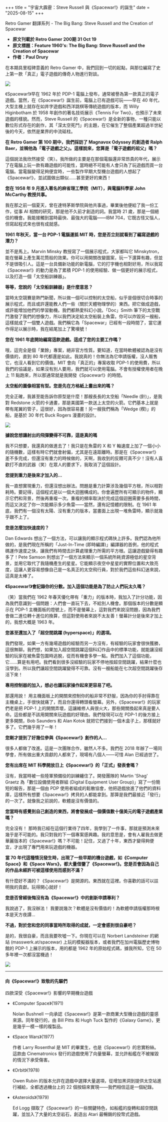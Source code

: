 +++
title = "宇宙大霹靂：Steve Russell 與《Spacewar!》的誕生"
date = "2025-08-15"
+++

Retro Gamer 翻譯系列 - The Big Bang: Steve Russell and the Creation of Spacewar
<!--more-->

* **原文刊載於 Retro Gamer 200期 31 Oct 19**
* **原文標題：Feature 1960's: The Big Bang: Steve Russell and the Creation of Spacewar**
* **作者：Paul Drury**

在本期具里程碑意義的 Retro Gamer 中，我們回到一切的起點，與那位編寫了史上第一款「真正」電子遊戲的傳奇人物進行對談。

![](../spacewar.png)

《Spacewar!》早在 1962 年於 PDP-1 電腦上發布，通常被譽為第一款真正的電子遊戲。當然，在《Spacewar!》誕生前，電腦上已有遊戲可玩——早在 40 年代，大型主機上就存在如井字遊戲和西洋跳棋等傳統遊戲的版本，而 Willy Higinbotham 於 1958 年創作的著名技術展示《Tennis For Two》，也預示了未來遊戲的樣貌。然而，Steve Russell 的《Spacewar!》是全新的事物，一種只能以數位形式存在的創作，其「深太空死鬥」的主題，在它催生了整個產業超過半世紀後的今天，依然是業界的中流砥柱。

**在 Retro Gamer 第 100 期中，我們採訪了 Magnavox Odyssey 的創造者 Ralph Baer，並稱他為「電子遊戲之父」。這樣說來，您算是「電子遊戲的祖父」嗎？**

這個說法我欣然接受（笑）。我所做的主要是在那個電腦還非常昂貴的年代，展示了在電腦上玩一款有趣遊戲的可能性，當時絕不可能有人會只為了玩遊戲而買一台電腦。當電腦變得足夠便宜時，一些製作早期大型機台遊戲的人想起了《Spacewar!》，並試圖做出類似......甚至更好的東西！

**您在 1958 年 9 月進入著名的麻省理工學院（MIT），與電腦科學家 John McCarthy 教授共事。**

我在那之前一個夏天，曾在達特茅斯學院與他共事過，畢業後他便給了我一份工作，從事 AI 相關的研究，那是他不久前才創造的詞。我當時 21 歲，那是一個絕佳的機會。我能接觸到當時最快、最強大的電腦——IBM 704，它既古怪又惱人，但寫起程式來也很有成就感。

**1961 年秋天，當一台 PDP-1 電腦運抵 MIT 時，您是否立刻就看到了編寫遊戲的潛力？**

並不是馬上。Marvin Minsky 教授寫了一個展示程式，大家都叫它 Minskytron，能在螢幕上產生萬花筒般的效果。你可以用開關改變圖案，玩一下還算有趣，但並不是很吸引人。這是一台具備新功能的新電腦，它的打字機也相對好用，所以我寫《Spacewar!》的動力是為了累積 PDP-1 的使用經驗、做一個更好的展示程式，以及打造一個「太空船訓練器」。

**等等，您說的「太空船訓練器」是什麼意思？**

當時太空競賽是熱門新聞，所以做一個可以控制的太空船，似乎是個很切合時事的展示程式，而且或許還能教人們一些（關於天體物理學的）東西。把它做成遊戲，或許能增加他們的學習動機。我們都熱愛科幻小說。「Doc」Smith 筆下的太空戰鬥激發了我們的想像力，所以我們決定給太空船裝上魚雷。你可以炸毀另一艘船，這樣就成了一個雙人遊戲。我們稱它為「Spacewar」已經有一段時間了，當它運作得足以展示時，我在結尾加上了驚嘆號！

**您在 1961 年底開始編寫這款遊戲。這成了您的主要工作嗎？**

哦，這完全是個「業餘」專案，絕非官方性質。要知道，在當時軟體被認為是沒有價值的，直到 80 年代都還是如此。我說真的！你無法為它申請版權，沒人販售它，也沒人看到它的價值。MIT 會向「真正的」專案收取 PDP-1 的使用費，所以我們的協議是，如果沒有別人要用，我們就可以使用電腦。不會有授權使用者在晚上 11 點跑來，所以那通常就是我開發《Spacewar!》的時間。

**太空船的圖像相當有型。您是先在方格紙上畫出來的嗎？**

完全正確，我甚至能告訴你原型是什麼！那艘長長的太空船「Needle (針)」，是我對 Redstone 火箭的卡通畫，那是美國第一款送上太空的火箭。它們基本上就是帶有尾翼的管子，這很好，因為很容易畫！另一艘我們稱為「Wedge (楔)」的船，是基於 30 年代 Buck Rogers 漫畫的設計。

![](../spacewar-ships.png)

**據說您想讓射出的飛彈變得不可靠，這是真的嗎**

我不只想要，我還真的做進去了！我只是在魚雷的 X 和 Y 軸速度上加了一個小小的隨機數，這樣有時它們就會射偏，尤其是在遠距離時。那是在《Spacewar!》差不多完成，但還沒有重力的時候做的，天啊，我收到的反饋可真不少！沒有人喜歡打不直的武器（笑）在眾人的要求下，我取消了這個設計。

**您提到重力是後來才加入的...**

我一直想實現重力，但還沒想出辦法。問題是重力計算涉及幾個平方根，所以相對耗時。要記得，這個程式是以一個大迴圈構成的。你會遍歷所有可顯示的物件，顯示它們和背景，然後再重複一次。重複的頻率取決於完成這個迴圈需要多長時間，而這又決定了你一次能顯示多少魚雷——當然，還有記憶體的限制。在 1961 年底，我們有一個沒有太陽、沒有重力的版本，當畫面上出現一堆魚雷時，顯示就幾乎跟不上了。

**您是怎麼加快速度的？**

Dan Edwards 想出了一個方法，可以讓我的顯示程式碼快上許多。我們認為他所做的，是我們現在所稱的「Just-In-Time (即時編譯)」編譯器的首例，他的程式碼運作速度之快，讓我們有時間去計算處理重力所需的平方根。這讓遊戲變得有趣多了！Pete Samson 則想出了一個方法來顯示一個系統所耗資源極低的星空背景，並用它取代了我隨機產生的星星。它能顯示夜空中星星的實際位置和大致亮度，這讓人更容易想像自己是一名真正的太空飛行員，對於我們這些科幻迷來說，這真是太棒了。

**《Spacewar!》會記錄你的分數。加入這個功能是為了防止人們玩太久嗎？**

（笑）當我們在 1962 年春天優化帶有「重力」的版本時，我加入了計分功能，因為我們意識到一個問題：人們會一直玩下去，不給別人機會。那個版本的分數是顯示在 PDP-1 主機面板的燈號上，而不是螢幕上，這對我們來說沒問題，因為我們會做二進位轉十進位的換算，但這對使用者來說不太友善！螢幕計分是後來才加上的，我想大概是 1963 年。

**您甚至還加入了「超空間跳躍 (hyperspace)」的選項。**

我們發現，如果一方有幾場遊戲的經驗而另一方沒有，有經驗的玩家會很快獲勝，這很無聊。我們想，如果加入超空間跳躍這個科幻作品中的標準功能，就能讓沒經驗的玩家在被魚雷包圍時逃脫，從而有機會多學一點。我們加入了這個功能，它……算是有用吧。我們看到很多沒經驗的玩家不停地按超空間跳躍，結果什麼也沒學到。所以我們讓超空間跳躍變得不可靠。沒有一艘船能在七次超空間跳躍後存活下來！

**專用控制器的加入，想必也讓玩家操作起來更容易了吧。**

那還用說！ 用主機面板上的開關來控制你的船非常不舒服，因為你的手肘得靠在主機桌上，手很快就痛了，而且你還得轉頭看螢幕。另外，《Spacewar!》的玩家們老是把 PDP-1 上的開關弄壞，這讓維修人員很火大，那些開關換起來真是要人命。這些都是不該用開關來玩遊戲的好理由。我們發現可以在 PDP-1 的後方接上更多開關，Bob Saunders 和 Alan Kotok 就把它們接到一個木盒子上，那樣就好多了。它們幾乎用了一年！

**您剛才提到了好幾位參與《Spacewar!》創作的人…**

很多人都做了改進。這是一次團隊合作，雖然人不多。我們在 2018 年辦了一場同學會，所有做出重大貢獻的人都來了，現場有八個人——可惜 Alan 已經過世了。

**您有出席在 MIT 科學開放日上《Spacewar!》的「正式」發表會嗎？**

沒有，我當時被一些陸軍預備役的訓練纏住了。開發團隊的 Martin 'Shag' Graetz 為「數位設備使用者群組 (Digital Equipment User Group)」寫了一份簡短的報告，那是一個由 PDP 使用者組成的鬆散協會，他把遊戲放進了他們的資料庫，這樣所有想要《Spacewar!》拷貝的人都能拿到。那算是我們最接近「發行」的一次了。就像我之前說的，軟體是沒有價值的。

**您當時有感覺到自己創造的東西，將會發展成一個價值數十億美元的電子遊戲產業嗎？**

完全沒有！ 那時我已經在這個行業待了四年，我學到了一件事，那就是預測未來幾乎是不可能的。我只對我的下一個專案感興趣。我的意思是，會有人雇我去做更華麗版本的《Spacewar!》嗎？不可能！記住，又過了十年，東西才變得夠便宜，才出現了專門用來玩遊戲的機器。

**當 70 年代這種情況發生時，出現了一些早期的機台遊戲，如《Computer Space》和《Space Wars》，都大量借鑒了《Spacewar!》。您是否會因為自己的作品未經許可被這樣使用而感到不滿？**

有什麼好不滿的？《Spacewar!》是開源的。東西就在這裡。你喜歡的話可以註明我的貢獻。玩得開心就好！

**您是否曾經後悔沒有為《Spacewar!》中的創新申請專利？**

我說過了，我沒辦法！ 我要說幾次？軟體是沒有價值的！為軟體申請版權那時根本是天方夜譚...

**不過，對於您和您的同事當時所取得的成就，一定會感到很自豪吧？**

是的，我很自豪，而且我要吹噓一下。你現在可以在 Norbert Landsteiner 的網站 (masswerk.at/spacewar) 上玩的模擬器版本，或者我們在加州電腦歷史博物館的 PDP-1 上展示的版本，用的都是 1962 年的原始程式碼，據我所知，它在 50 多年裡一次都沒當機過！

![](../steve-russell.png)

---

#### **向《Spacewar!》致敬的先驅們**

四款深受《Spacewar!》影響的早期機台遊戲

- 《Computer Space》(1971)
    
    Nolan Bushnell 一向承認《Spacewar!》是第一款商業大型機台遊戲的靈感來源。同年發行的，由 Bill Pitts 和 Hugh Tuck 製作的《Galaxy Game》，更是幾乎一模一樣的複製品。
    
- 《Space Wars》(1977)
    
    作者 Larry Rosenthal 是 MIT 的畢業生，也是《Spacewar!》的忠實粉絲。這款由 Cinematronics 發行的遊戲使用了向量螢幕，並允許船艦在不被摧毀的情況下承受傷害。
    
- 《Orbit》(1978)
    
    Owen Rubin 的版本允許在遊戲中選擇大量選項，從增加黑洞到提供太空站進行補給，全都透過機台上的 22 個按鈕來實現——我們相信這是一個紀錄。
    
- 《Asteroids》(1979)
    
    Ed Logg 擷取了《Spacewar!》的一些關鍵特色，如船艦的旋轉和超空間跳躍，並加入了大量的太空岩石，創造出 Atari 最暢銷的投幣式遊戲。